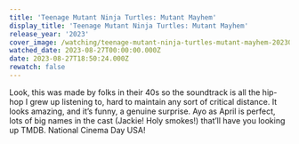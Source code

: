 ```yaml
---
title: 'Teenage Mutant Ninja Turtles: Mutant Mayhem'
display_title: 'Teenage Mutant Ninja Turtles: Mutant Mayhem'
release_year: '2023'
cover_image: /watching/teenage-mutant-ninja-turtles-mutant-mayhem-20230827/teenage-mutant-ninja-turtles-mutant-mayhem.jpg
watched_date: 2023-08-27T00:00:00.000Z
date: 2023-08-27T18:50:24.000Z
rewatch: false
---
```

Look, this was made by folks in their 40s so the soundtrack is all the hip-hop I grew up listening to, hard to maintain any sort of critical distance. It looks amazing, and it’s funny, a genuine surprise. Ayo as April is perfect, lots of big names in the cast (Jackie! Holy smokes!) that’ll have you looking up TMDB. National Cinema Day USA!
